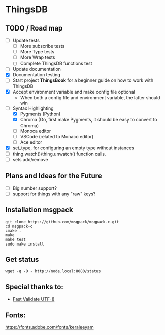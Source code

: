 # ThingsDB

## TODO / Road map

- [ ] Update tests
    - [ ] More subscribe tests
    - [ ] More Type tests
    - [ ] More Wrap tests
    - [ ] Complete ThingsDB functions test
- [ ] Update documentation
- [x] Documentation testing
- [ ] Start project **ThingsBook** for a beginner guide on how to work with ThingsDB
- [x] Accept environment variable and make config file optional
    - When both a config file and environment variable, the latter should win
- [ ] Syntax Highlighting
    - [x] Pygments (Python)
    - [x] Chroma  (Go, first make Pygments, it should be easy to convert to Chroma)
    - [ ] Monoca editor
    - [ ] VSCode (related to Monaco editor)
    - [ ] Ace editor
- [x] set_type, for configuring an empty type without instances
- [ ] thing.watch()/thing.unwatch() function calls.
- [ ] sets add/remove

## Plans and Ideas for the Future
- [ ] Big number support?
- [ ] support for things with any "raw" keys?

## Installation msgpack

```
git clone https://github.com/msgpack/msgpack-c.git
cd msgpack-c
cmake .
make
make test
sudo make install
```

## Get status

```
wget -q -O - http://node.local:8080/status
```

## Special thanks to:

 - [Fast Validate UTF-8](https://github.com/lemire/fastvalidate-utf-8)

## Fonts:

https://fonts.adobe.com/fonts/keraleeyam
